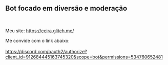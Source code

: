 <h2>Bot focado em diversão e moderação</h2> <br>

Meu site:
https://ceira.glitch.me/

Me convide com o link abaixo: <br> <br>
https://discord.com/oauth2/authorize?client_id=912684445163745320&scope=bot&permissions=534760652481

